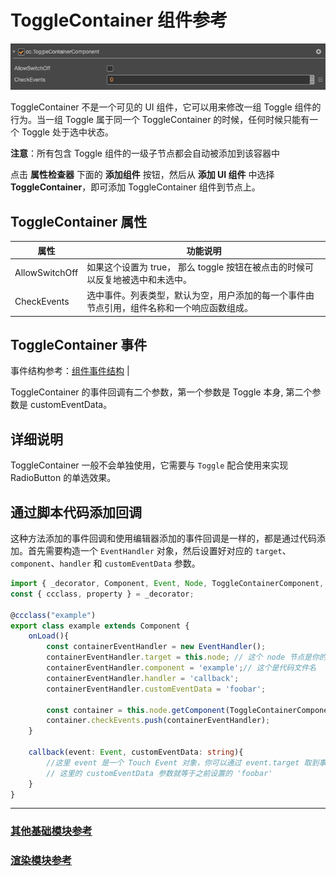 # ToggleContainer 组件参考

![toggle-container](toggle/toggle-container.png)

ToggleContainer 不是一个可见的 UI 组件，它可以用来修改一组 Toggle  组件的行为。当一组 Toggle 属于同一个 ToggleContainer 的时候，任何时候只能有一个 Toggle 处于选中状态。

**注意**：所有包含 Toggle 组件的一级子节点都会自动被添加到该容器中

点击 **属性检查器** 下面的 **添加组件** 按钮，然后从 **添加 UI 组件** 中选择 **ToggleContainer**，即可添加 ToggleContainer 组件到节点上。

<!-- ToggleContainer 的脚本接口请参考 [ToggleContainer API](../../../api/zh/classes/ToggleContainer.html)。 -->

## ToggleContainer 属性

| 属性 |   功能说明
| -------------- | ----------- |
| AllowSwitchOff | 如果这个设置为 true， 那么 toggle 按钮在被点击的时候可以反复地被选中和未选中。
| CheckEvents | 选中事件。列表类型，默认为空，用户添加的每一个事件由节点引用，组件名称和一个响应函数组成。

## ToggleContainer 事件

事件结构参考：[组件事件结构](./button.md#组件事件结构)      |

ToggleContainer 的事件回调有二个参数，第一个参数是 Toggle 本身, 第二个参数是 customEventData。

## 详细说明

ToggleContainer 一般不会单独使用，它需要与 `Toggle` 配合使用来实现 RadioButton 的单选效果。

## 通过脚本代码添加回调

这种方法添加的事件回调和使用编辑器添加的事件回调是一样的，都是通过代码添加。首先需要构造一个 `EventHandler` 对象，然后设置好对应的 `target`、`component`、`handler` 和 `customEventData` 参数。

```ts
import { _decorator, Component, Event, Node, ToggleContainerComponent, EventHandler } from "cc";
const { ccclass, property } = _decorator;

@ccclass("example")
export class example extends Component {
    onLoad(){
        const containerEventHandler = new EventHandler();
        containerEventHandler.target = this.node; // 这个 node 节点是你的事件处理代码组件所属的节点
        containerEventHandler.component = 'example';// 这个是代码文件名
        containerEventHandler.handler = 'callback';
        containerEventHandler.customEventData = 'foobar';

        const container = this.node.getComponent(ToggleContainerComponent);
        container.checkEvents.push(containerEventHandler);
    }

    callback(event: Event, customEventData: string){
        //这里 event 是一个 Touch Event 对象，你可以通过 event.target 取到事件的发送节点
        // 这里的 customEventData 参数就等于之前设置的 'foobar'
    }
}
```
---

### [**其他基础模块参考**](base-component.md)

### [**渲染模块参考**](render-component.md)
